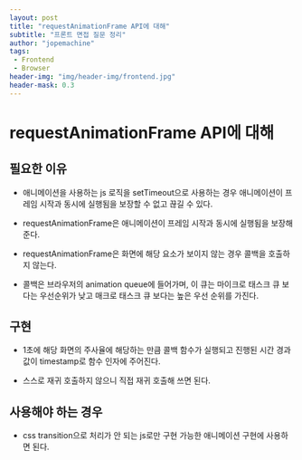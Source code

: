 ```yaml
---
layout: post
title: "requestAnimationFrame API에 대해"
subtitle: "프론트 면접 질문 정리"
author: "jopemachine"
tags: 
 - Frontend
 - Browser
header-img: "img/header-img/frontend.jpg"
header-mask: 0.3
---
```


# requestAnimationFrame API에 대해

## 필요한 이유

- 애니메이션을 사용하는 js 로직을 setTimeout으로 사용하는 경우 애니메이션이 프레임 시작과 동시에 실행됨을 보장할 수 없고 끊길 수 있다.

- requestAnimationFrame은 애니메이션이 프레임 시작과 동시에 실행됨을 보장해준다.

- requestAnimationFrame은 화면에 해당 요소가 보이지 않는 경우 콜백을 호출하지 않는다.

- 콜백은 브라우저의 animation queue에 들어가며, 이 큐는 마이크로 태스크 큐 보다는 우선순위가 낮고 매크로 태스크 큐 보다는 높은 우선 순위를 가진다.

## 구현
  
- 1초에 해당 화면의 주사율에 해당하는 만큼 콜백 함수가 실행되고 진행된 시간 경과 값이 timestamp로 함수 인자에 주어진다.

- 스스로 재귀 호출하지 않으니 직접 재귀 호출해 쓰면 된다.

## 사용해야 하는 경우

- css transition으로 처리가 안 되는 js로만 구현 가능한 애니메이션 구현에 사용하면 된다.

